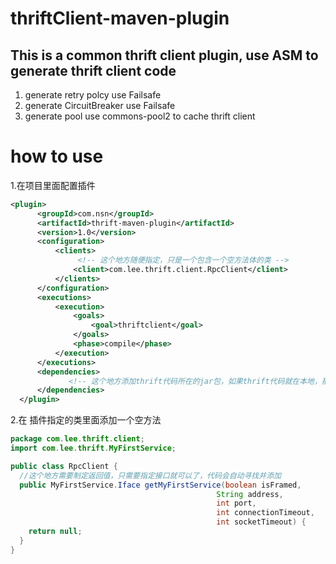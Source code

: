 # thriftClient-maven-plugin
## This is a common thrift client plugin, use ASM to generate thrift client code
1. generate retry polcy use Failsafe
2. generate CircuitBreaker use Failsafe
3. generate pool use commons-pool2 to cache thrift client
  
# how to use
1.在项目里面配置插件
```xml
<plugin>
      <groupId>com.nsn</groupId>
      <artifactId>thrift-maven-plugin</artifactId>
      <version>1.0</version>
      <configuration>
          <clients>
               <!-- 这个地方随便指定，只是一个包含一个空方法体的类 -->
              <client>com.lee.thrift.client.RpcClient</client>
          </clients>
      </configuration>
      <executions>
          <execution>
              <goals>
                  <goal>thriftclient</goal>
              </goals>
              <phase>compile</phase>
          </execution>
      </executions>
      <dependencies>
             <!-- 这个地方添加thrift代码所在的jar包，如果thrift代码就在本地，那么就加载当前项目里面的 -->
      </dependencies>
  </plugin>
```     
     
2.在 插件指定的类里面添加一个空方法
```java
package com.lee.thrift.client;
import com.lee.thrift.MyFirstService;

public class RpcClient {
  //这个地方需要制定返回值，只需要指定接口就可以了，代码会自动寻找并添加
  public MyFirstService.Iface getMyFirstService(boolean isFramed,
                                              String address, 
                                              int port,
                                              int connectionTimeout,
                                              int socketTimeout) {
    return null;
  }
} 
```      
